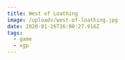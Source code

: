 ```yaml
---
title: West of Loathing
image: /uploads/west-of-loathing.jpg
date: 2020-01-26T16:00:27.916Z
tags:
  - game
  - xgp
---
```


